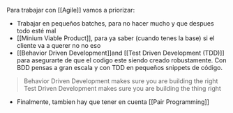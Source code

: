 Para trabajar con [[Agile]]
vamos a priorizar:
- Trabajar en pequeños batches, para no hacer mucho y que despues todo esté mal
- [[Minium Viable Product]], para ya saber (cuando tenes la base) si el cliente va a querer no no eso
- [[Behavior Driven Development]]and [[Test Driven Development (TDD)]] para asegurarte de que el codigo este siendo creado robustamente. Con BDD pensas a gran escala y con TDD en pequeños snippets de código.
 > Behavior Driven Development makes sure you are building the right 
 > Test Driven Development makes sure you are building the thing right
- Finalmente, tambien hay que tener en cuenta [[Pair Programming]]